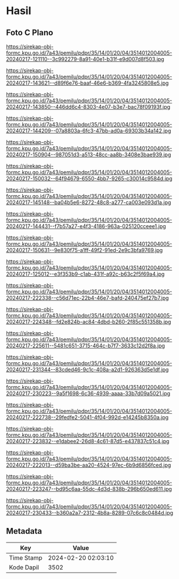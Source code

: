 # Hasil

## Foto C Plano

https://sirekap-obj-formc.kpu.go.id/7a43/pemilu/pdpr/35/14/01/20/04/3514012004005-20240217-121110--3c992279-8a91-40e1-b31f-e9d007d8f503.jpg

https://sirekap-obj-formc.kpu.go.id/7a43/pemilu/pdpr/35/14/01/20/04/3514012004005-20240217-143621--d89f6e76-baaf-46e6-b369-4fa3245808e5.jpg

https://sirekap-obj-formc.kpu.go.id/7a43/pemilu/pdpr/35/14/01/20/04/3514012004005-20240217-143850--446dd6c4-8303-4e07-b3e7-bac78f09193f.jpg

https://sirekap-obj-formc.kpu.go.id/7a43/pemilu/pdpr/35/14/01/20/04/3514012004005-20240217-144209--07a8803a-6fc3-47bb-ad0a-69303b34a142.jpg

https://sirekap-obj-formc.kpu.go.id/7a43/pemilu/pdpr/35/14/01/20/04/3514012004005-20240217-150904--987051d3-a513-48cc-aa8b-3408e3bae939.jpg

https://sirekap-obj-formc.kpu.go.id/7a43/pemilu/pdpr/35/14/01/20/04/3514012004005-20240217-150032--64f94679-6550-4bb7-9265-c30014c9584d.jpg

https://sirekap-obj-formc.kpu.go.id/7a43/pemilu/pdpr/35/14/01/20/04/3514012004005-20240217-145148--ba04b5e6-8272-48c8-a277-ca003e093d1a.jpg

https://sirekap-obj-formc.kpu.go.id/7a43/pemilu/pdpr/35/14/01/20/04/3514012004005-20240217-144431--f7b57a27-e4f3-4186-963a-025120cceee1.jpg

https://sirekap-obj-formc.kpu.go.id/7a43/pemilu/pdpr/35/14/01/20/04/3514012004005-20240217-150631--9e830f75-a1ff-49f2-91ed-2e9c3bfa9769.jpg

https://sirekap-obj-formc.kpu.go.id/7a43/pemilu/pdpr/35/14/01/20/04/3514012004005-20240217-125012--e3f353b9-c1ab-431f-a92c-b63c2f5f69a4.jpg

https://sirekap-obj-formc.kpu.go.id/7a43/pemilu/pdpr/35/14/01/20/04/3514012004005-20240217-222338--c56d71ec-22b4-46e7-bafd-240475ef27b7.jpg

https://sirekap-obj-formc.kpu.go.id/7a43/pemilu/pdpr/35/14/01/20/04/3514012004005-20240217-224348--fd2e824b-ac84-4dbd-b260-2f85c551358b.jpg

https://sirekap-obj-formc.kpu.go.id/7a43/pemilu/pdpr/35/14/01/20/04/3514012004005-20240217-225611--5481c651-3715-464c-b7f7-3633c12d2f8a.jpg

https://sirekap-obj-formc.kpu.go.id/7a43/pemilu/pdpr/35/14/01/20/04/3514012004005-20240217-231344--83cded46-9c1c-408a-a2d1-926363d5e1df.jpg

https://sirekap-obj-formc.kpu.go.id/7a43/pemilu/pdpr/35/14/01/20/04/3514012004005-20240217-230223--9a5f1698-6c36-4939-aaaa-33b7d09a5021.jpg

https://sirekap-obj-formc.kpu.go.id/7a43/pemilu/pdpr/35/14/01/20/04/3514012004005-20240217-222738--29fedfe2-5041-4f04-992d-e14245b8350a.jpg

https://sirekap-obj-formc.kpu.go.id/7a43/pemilu/pdpr/35/14/01/20/04/3514012004005-20240217-223832--e1dabee2-26d8-4c61-87d5-e437837c51c4.jpg

https://sirekap-obj-formc.kpu.go.id/7a43/pemilu/pdpr/35/14/01/20/04/3514012004005-20240217-222013--d59ba3be-aa20-4524-97ec-6b9d6856fced.jpg

https://sirekap-obj-formc.kpu.go.id/7a43/pemilu/pdpr/35/14/01/20/04/3514012004005-20240217-223247--bd95c6aa-55dc-4d3d-838b-296b650ed611.jpg

https://sirekap-obj-formc.kpu.go.id/7a43/pemilu/pdpr/35/14/01/20/04/3514012004005-20240217-230433--b360a2a7-2312-4b8a-8289-07c6c8c0484d.jpg


## Metadata

| Key        | Value               |
| ---------- | ------------------- |
| Time Stamp | 2024-02-20 02:03:10 |
| Kode Dapil | 3502                |



